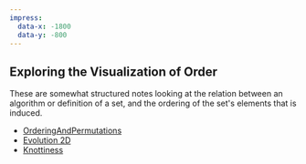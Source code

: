 ```yaml
---
impress:
  data-x: -1800
  data-y: -800
---
```



## Exploring the Visualization of Order

These are somewhat structured notes looking at the relation between an algorithm or definition of a set, and the ordering of the set's elements that is induced.

- [OrderingAndPermutations](:@Permutations)
- [Evolution 2D](:@Evolution2D)
- [Knottiness](:@Knottiness)

